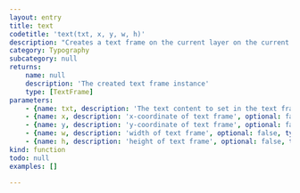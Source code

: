 ```yaml
---
layout: entry
title: text
codetitle: 'text(txt, x, y, w, h)'
description: "Creates a text frame on the current layer on the current page in the current document.\nThe text frame gets created in the position specified by the x and y parameters.\nThe default document font will be used unless a font is set with the textFont() function.\nThe default document font size will be used unless a font size is set with the textSize() function.\nChange the color of the text with the fill() function.\nThe text displays in relation to the textAlign() and textYAlign() functions.\nThe width and height parameters define a rectangular area."
category: Typography
subcategory: null
returns:
    name: null
    description: 'The created text frame instance'
    type: [TextFrame]
parameters:
    - {name: txt, description: 'The text content to set in the text frame.', optional: false, type: [String]}
    - {name: x, description: 'x-coordinate of text frame', optional: false, type: [Number]}
    - {name: y, description: 'y-coordinate of text frame', optional: false, type: [Number]}
    - {name: w, description: 'width of text frame', optional: false, type: [Number]}
    - {name: h, description: 'height of text frame', optional: false, type: [Number]}
kind: function
todo: null
examples: []

---
```

